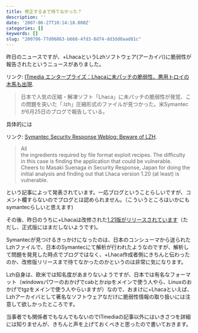 ```yaml
---
title: 修正するまで待てなかった？
description: ''
date: '2007-06-27T10:14:18.000Z'
categories: []
keywords: []
slug: "200706-77d06863-b668-4fd3-8d74-dd3dd0aad81c"
---
```

昨日のニュースですが、+LhacaというLzhソフトウェア(アーカイバ)に脆弱性が報告されたというニュースがありました。

リンク: [ITmedia エンタープライズ：Lhacaに未パッチの脆弱性、悪用トロイの木馬も出現](http://www.itmedia.co.jp/enterprise/articles/0706/26/news022.html "ITmedia エンタープライズ：Lhacaに未パッチの脆弱性、悪用トロイの木馬も出現").

> 日本で人気の圧縮・解凍ソフト「Lhaca」に未パッチの脆弱性が発覚、この問題を突いた「.lzh」圧縮形式のファイルが見つかった。米Symantecが6月25日のブログで報告している。

具体的には

リンク: [Symantec Security Response Weblog: Beware of LZH](http://www.symantec.com/enterprise/security_response/weblog/2007/06/beware_of_lzh.html "Symantec Security Response Weblog: Beware of LZH").

> All  
> the ingredients required by file format exploit recipes. The difficulty  
> in this case is finding the application that could be vulnerable.  
> Cheers to Masaki Suenaga in Security Response, Japan for doing the  
> initial analysis and finding out that Lhaca version 1.20 (at least) is  
> vulnerable.

という記事によって発表されています。一応ブログということらしいですが、コメント欄すらないのでブログとは認められません。（こういうところはいかにもsymantecらしいと思えます)

その後、昨日のうちに+Lhacaは改修された[1.21版がリリースされています](http://park8.wakwak.com/~app/Lhaca/)（ただし、正式版にはまだしないようです)。

Symantecが見つけるきっかけになったのは、日本のコンシューマから送られたLzhファイルで、日本のSymantecにて解析が行われたようなのですが、解析して問題を発見した時点でブログではなく、+Lhaca作成者側にきちんと伝わったのか、改修版リリースまで待てなかったのかというのは非常に気になります。

Lzh自身は、欧米では知名度があまりないようですが、日本では有名なフォーマット（windowsパワーのおかげでcabとかzipをメインで使う人やら、Linuxのおかげでtgzをメインで使う人やらいますが）なので、おまけに+Lhacaといえば、Lzhアーカイバとして著名なソフトウェアなだけに脆弱性情報の取り扱いには注意して欲しかったところです。

当事者でも関係者でもなんでもないのでITmediaの記事以外にはいきさつを詳細には知りませんが、きちんと声を上げておくべきと思ったので書いておきます。